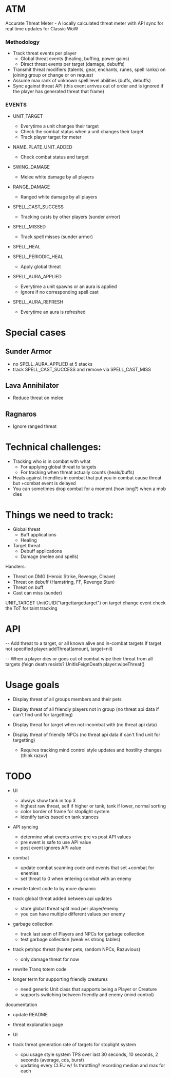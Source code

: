# ATM
Accurate Threat Meter - A locally calculated threat meter with API sync for real time updates for Classic WoW


### Methodology

* Track threat events per player
  * Global threat events (healing, buffing, power gains)
  * Direct threat events per target (damage, debuffs)
* Transmit threat modifiers (talents, gear, enchants, runes, spell ranks) on joining group or change or on request
* Assume max rank of unknown spell level abilities (buffs, debuffs)
* Sync against threat API (this event arrives out of order and is ignored if the player has generated threat that frame)





### EVENTS
* UNIT_TARGET
    * Everytime a unit changes their target
    * Check the combat status when a unit changes their target
    * Track player target for meter
* NAME_PLATE_UNIT_ADDED
    * Check combat status and target

* SWING_DAMAGE
    * Melee white damage by all players
* RANGE_DAMAGE
    * Ranged white damage by all players

* SPELL_CAST_SUCCESS
    * Tracking casts by other players (sunder armor)
* SPELL_MISSED
    * Track spell misses (sunder armor)

* SPELL_HEAL
* SPELL_PERIODIC_HEAL
    * Apply global threat

* SPELL_AURA_APPLIED
    * Everytime a unit spawns or an aura is applied
    * Ignore if no corresponding spell cast
* SPELL_AURA_REFRESH
    * Everytime an aura is refreshed


# Special cases
## Sunder Armor
* no SPELL_AURA_APPLIED at 5 stacks
* track SPELL_CAST_SUCCESS and remove via SPELL_CAST_MISS

## Lava Annihilator
* Reduce threat on melee

## Ragnaros
* Ignore ranged threat


# Technical challenges:
* Tracking who is in combat with what
    * For applying global threat to targets
    * For tracking when threat actually counts (heals/buffs)
* Heals against friendlies in combat that put you in combat cause threat but +combat event is delayed
* You can sometimes drop combat for a moment (how long?) when a mob dies




# Things we need to track:
* Global threat
    * Buff applications
    * Healing
* Target threat
    * Debuff applications
    * Damage (melee and spells)

Handlers:
* Threat on DMG (Heroic Strike, Revenge, Cleave)
* Threat on debuff (Hamstring, FF, Revenge Stun)
* Threat on buff
* Cast can miss (sunder)





UNIT_TARGET
UnitGUID("targettargettarget")
on target change event check the ToT for taint tracking



# API

-- Add threat to a target, or all known alive and in-combat targets if target not specified
player:addThreat(amount, target=nil)

-- When a player dies or goes out of combat wipe their threat from all targets (feign death resists? UnitIsFeignDeath
player:wipeThreat()


# Usage goals
- Display threat of all groups members and their pets
- Display threat of all friendly players not in group (no threat api data if can't find unit for targetting)

- Display threat for target when not incombat with (no threat api data)
- Display threat of friendly NPCs (no threat api data if can't find unit for targetting)
    - Requires tracking mind control style updates and hostility changes (think razuv)


# TODO

* UI
    - always show tank in top 3
    - highest raw threat, self if higher or tank, tank if lower, normal sorting
    - color border of frame for stoplight system
    - identify tanks based on tank stances

* API syncing
    - determine what events arrive pre vs post API values
    - pre event is safe to use API value
    - post event ignores API value

* combat
    - update combat scanning code and events that set +combat for enemies
    - set threat to 0 when entering combat with an enemy
* rewrite talent code to by more dynamic
* track global threat added between api updates
    - store global threat split mod per player/enemy
    - you can have multiple different values per enemy
* garbage collection
    - track last seen of Players and NPCs for garbage collection
    - test garbage collection (weak vs strong tables)
* track pet/npc threat (hunter pets, random NPCs, Razuvious)
    - only damage threat for now
* rewrite Tranq totem code

* longer term for supporting friendly creatures
    - need generic Unit class that supports being a Player or Creature
    - supports switching between friendly and enemy (mind control)

documentation
* update README
* threat explanation page
* UI

* track threat generation rate of targets for stoplight system
    - cpu usage style system TPS over last 30 seconds, 10 seconds, 2 seconds (average, cds, burst)
    - updating every CLEU w/ 1s throttling? recording median and max for each